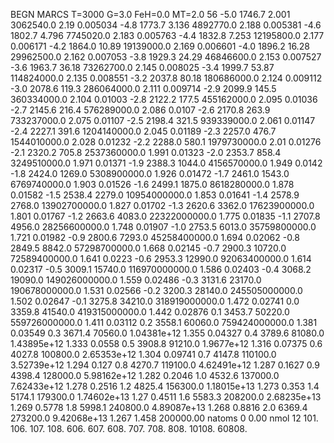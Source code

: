 BEGN
MARCS T=3000 G=3.0 FeH=0.0 MT=2.0
                  56
-5.0 1746.7 2.001 3062540.0 2.19 0.005034 
-4.8 1773.7 3.136 4892770.0 2.188 0.005381 
-4.6 1802.7 4.796 7745020.0 2.183 0.005763 
-4.4 1832.8 7.253 12195800.0 2.177 0.006171 
-4.2 1864.0 10.89 19139000.0 2.169 0.006601 
-4.0 1896.2 16.28 29962500.0 2.162 0.007053 
-3.8 1929.3 24.29 46846600.0 2.153 0.007527 
-3.6 1963.7 36.18 73262700.0 2.145 0.008025 
-3.4 1999.7 53.87 114824000.0 2.135 0.008551 
-3.2 2037.8 80.18 180686000.0 2.124 0.009112 
-3.0 2078.6 119.3 286064000.0 2.111 0.009714 
-2.9 2099.9 145.5 360334000.0 2.104 0.01003 
-2.8 2122.2 177.5 455162000.0 2.095 0.01036 
-2.7 2145.6 216.4 576289000.0 2.086 0.0107 
-2.6 2170.8 263.9 733237000.0 2.075 0.01107 
-2.5 2198.4 321.5 939339000.0 2.061 0.01147 
-2.4 2227.1 391.6 1204140000.0 2.045 0.01189 
-2.3 2257.0 476.7 1544010000.0 2.028 0.01232 
-2.2 2288.0 580.1 1979730000.0 2.01 0.01276 
-2.1 2320.2 705.8 2537360000.0 1.991 0.01323 
-2.0 2353.7 858.4 3249510000.0 1.971 0.01371 
-1.9 2388.3 1044.0 4156570000.0 1.949 0.0142 
-1.8 2424.0 1269.0 5308900000.0 1.926 0.01472 
-1.7 2461.0 1543.0 6769740000.0 1.903 0.01526 
-1.6 2499.1 1875.0 8618280000.0 1.878 0.01582 
-1.5 2538.4 2279.0 10954000000.0 1.853 0.01641 
-1.4 2578.9 2768.0 13902700000.0 1.827 0.01702 
-1.3 2620.6 3362.0 17623900000.0 1.801 0.01767 
-1.2 2663.6 4083.0 22322000000.0 1.775 0.01835 
-1.1 2707.8 4956.0 28256600000.0 1.748 0.01907 
-1.0 2753.5 6013.0 35759800000.0 1.721 0.01982 
-0.9 2800.6 7293.0 45258400000.0 1.694 0.02062 
-0.8 2849.5 8842.0 57298700000.0 1.668 0.02145 
-0.7 2900.3 10720.0 72589400000.0 1.641 0.0223 
-0.6 2953.3 12990.0 92063400000.0 1.614 0.02317 
-0.5 3009.1 15740.0 116970000000.0 1.586 0.02403 
-0.4 3068.2 19090.0 149026000000.0 1.559 0.02486 
-0.3 3131.6 23170.0 190678000000.0 1.531 0.02566 
-0.2 3200.3 28140.0 245505000000.0 1.502 0.02647 
-0.1 3275.8 34210.0 318919000000.0 1.472 0.02741 
0.0 3359.8 41540.0 419315000000.0 1.442 0.02876 
0.1 3453.7 50220.0 559726000000.0 1.411 0.03112 
0.2 3558.1 60060.0 759424000000.0 1.381 0.03549 
0.3 3671.4 70560.0 1.04381e+12 1.355 0.04327 
0.4 3789.6 81080.0 1.43895e+12 1.333 0.0558 
0.5 3908.8 91210.0 1.9677e+12 1.316 0.07375 
0.6 4027.8 100800.0 2.65353e+12 1.304 0.09741 
0.7 4147.8 110100.0 3.52739e+12 1.294 0.127 
0.8 4270.7 119100.0 4.62491e+12 1.287 0.1627 
0.9 4398.4 128000.0 5.98162e+12 1.282 0.2046 
1.0 4532.6 137000.0 7.62433e+12 1.278 0.2516 
1.2 4825.4 156300.0 1.18015e+13 1.273 0.353 
1.4 5174.1 179300.0 1.74602e+13 1.27 0.4511 
1.6 5583.3 208200.0 2.68235e+13 1.269 0.5778 
1.8 5998.1 240800.0 4.89087e+13 1.268 0.8816 
2.0 6369.4 273200.0 9.42068e+13 1.267 1.458 
200000.00
natoms              0      0.00
nmol          12
          101.         106.       107.      108.         606.        607.        608.
          707.         708.       808.    10108.       60808.
